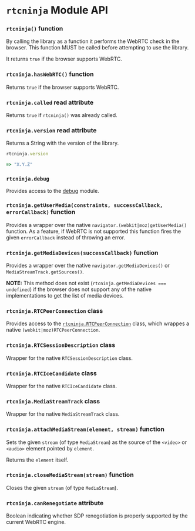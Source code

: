 # `rtcninja` Module API


### `rtcninja()` function

By calling the library as a function it performs the WebRTC check in the browser. This function MUST be called before attempting to use the library.

It returns `true` if the browser supports WebRTC.


### `rtcninja.hasWebRTC()` function

Returns `true` if the browser supports WebRTC.


### `rtcninja.called` read attribute

Returns `true` if `rtcninja()` was already called.


### `rtcninja.version` read attribute

Returns a String with the version of the library.

```javascript
rtcninja.version

=> "X.Y.Z"
```


### `rtcninja.debug`

Provides access to the [debug](https://github.com/visionmedia/debug) module.


### `rtcninja.getUserMedia(constraints, successCallback, errorCallback)` function

Provides a wrapper over the native `navigator.(webkit|moz)getUserMedia()` function. As a feature, if WebRTC is not supported this function fires the given `errorCallback` instead of throwing an error.


### `rtcninja.getMediaDevices(successCallback)` function

Provides a wrapper over the native `navigator.getMediaDevices()` or `MediaStreamTrack.getSources()`.

**NOTE:** This method does not exist (`rtcninja.getMediaDevices === undefined`) if the browser does not support any of the native implementations to get the list of media devices.


### `rtcninja.RTCPeerConnection` class

Provides access to the [`rtcninja.RTCPeerConnection`](RTCPeerConnection.md) class, which wrappes a native `(webkit|moz)RTCPeerConnection`.


### `rtcninja.RTCSessionDescription` class

Wrapper for the native `RTCSessionDescription` class.


### `rtcninja.RTCIceCandidate` class

Wrapper for the native `RTCIceCandidate` class.


### `rtcninja.MediaStreamTrack` class

Wrapper for the native `MediaStreamTrack` class.


### `rtcninja.attachMediaStream(element, stream)` function

Sets the given `stream` (of type `MediaStream`) as the source of the `<video>` or `<audio>` element pointed by `element`.

Returns the `element` itself.


### `rtcninja.closeMediaStream(stream)` function

Closes the given `stream` (of type `MediaStream`).


### `rtcninja.canRenegotiate` attribute

Boolean indicating whether SDP renegotiation is properly supported by the current WebRTC engine.
